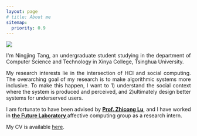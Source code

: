 ```yaml
---
layout: page
# title: About me
sitemap:
  priority: 0.9
---
```


<img src="{{ '/assets/img/profile.jpg' | prepend: site.baseurl }}" id="about-img">

<div id="describe-text">
	<p style="text-align:justify">I'm Ningjing Tang, an undergraduate student studying in the department of Computer Science and Technology in Xinya College, Tsinghua University.</p>
	<p style="text-align:justify">My research interests lie in the intersection of HCI and social computing. The overarching goal of my research is to make algorithmic systems more inclusive. To make this happen, I want to 1) understand the social context where the system is produced and perceived, and 2)ultimately design better systems for underserved users. </p>
	<p style="text-align:justify">I am fortunate to have been advised by <strong> <a href="https://www.cs.cityu.edu.hk/~zhiconlu/">Prof. Zhicong Lu</a></strong>, and I have worked in <strong> <a href="https://thfl.tsinghua.edu.cn/en/yjdw/yjs/index.htm">the Future Laboratory </a> </strong> affective computing group as a research intern.</p>
	<p style="text-align:justify">My CV is available <a href="./assets/resume.pdf">here</a>.</p>
</div>